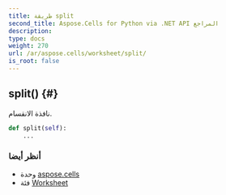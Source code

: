 ```yaml
---
title: طريقة split
second_title: Aspose.Cells for Python via .NET API المراجع
description:
type: docs
weight: 270
url: /ar/aspose.cells/worksheet/split/
is_root: false
---
```

##  split() {#}
نافذة الانقسام.



```python
def split(self):
    ...
```





###  أنظر أيضا
* وحدة [aspose.cells](../../)
* فئة [Worksheet](/cells/python-net/ar/aspose.cells/worksheet)

